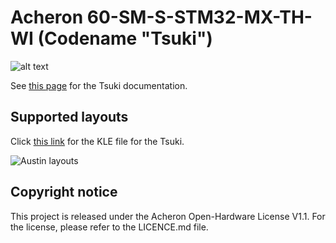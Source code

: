 # Acheron 60-SM-S-STM32-MX-TH-WI (Codename "Tsuki")

![alt text](https://raw.githubusercontent.com/Gondolindrim/acheronLibrary/master/graphics/acheronReadme.png "Acheron Logo")

See [this page](https://gondolindrim.github.io/AcheronDocs/tsuki/intro.html) for the Tsuki documentation.

## Supported layouts

Click [this link](http://www.keyboard-layout-editor.com/#/gists/e339d93f9d1155f405982c861c5b15ac) for the KLE file for the Tsuki.

![Austin layouts](https://github.com/Gondolindrim/Tsuki/raw/master/graphics/KLE/tsukiKLE.png)

## Copyright notice

This project is released under the Acheron Open-Hardware License V1.1. For the license, please refer to the LICENCE.md file.
